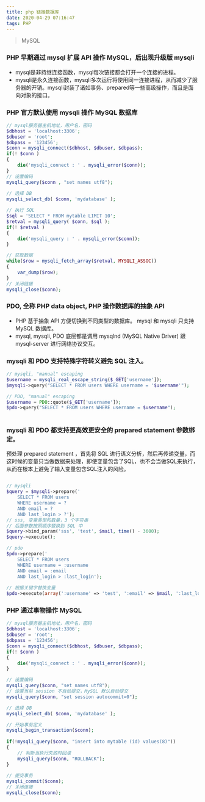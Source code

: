```yaml
---
title: php 链接数据库
date: 2020-04-29 07:16:47
tags: PHP
---
```


> MySQL

<!-- more -->





### PHP 早期通过 mysql 扩展 API 操作 MySQL，后出现升级版 mysqli 
- mysql是非持继连接函数，mysql每次链接都会打开一个连接的进程。
- mysqli是永久连接函数，mysqli多次运行将使用同一连接进程，从而减少了服务器的开销。mysqli封装了诸如事务、prepared等一些高级操作，而且是面向对象的接口。

### PHP 官方默认使用 mysqli 操作 MySQL 数据库
```php
// mysql服务器主机地址，用户名，密码
$dbhost = 'localhost:3306';  
$dbuser = 'root';            
$dbpass = '123456';          
$conn = mysqli_connect($dbhost, $dbuser, $dbpass);
if(! $conn )
{
    die('mysqli_connect : ' . mysqli_error($conn));
}
// 设置编码
mysqli_query($conn , "set names utf8");
 
// 选择 DB
mysqli_select_db( $conn, 'mydatabase' );

// 执行 SQL
$sql = 'SELECT * FROM mytable LIMIT 10';
$retval = mysqli_query( $conn, $sql );
if(! $retval )
{
    die('mysqli_query : ' . mysqli_error($conn));
}

// 获取数据
while($row = mysqli_fetch_array($retval, MYSQLI_ASSOC))
{
    var_dump($row);
}
// 关闭链接
mysqli_close($conn);
```


### PDO, 全称 PHP data object, PHP 操作数据库的抽象 API
- PHP 基于抽象 API 方便切换到不同类型的数据库。 mysql 和 mysqli 只支持 MySQL 数据库。
- mysql, mysqli, PDO 底层都是调用 mysqlnd (MySQL Native Driver) 跟 mysql-server 进行网络协议交互。


### mysqli 和 PDO 支持特殊字符转义避免 SQL 注入。

```php
// mysqli, "manual" escaping
$username = mysqli_real_escape_string($_GET['username']);
$mysqli->query("SELECT * FROM users WHERE username = '$username'");

// PDO, "manual" escaping
$username = PDO::quote($_GET['username']);
$pdo->query("SELECT * FROM users WHERE username = $username");
        
```


### mysqli 和 PDO 都支持更高效更安全的 prepared statement 参数绑定。
预处理  prepared statement  ，首先将 SQL 进行语义分析，然后再传递变量，而这时候的变量只当做数据来处理，即使变量包含了SQL，也不会当做SQL来执行，从而在根本上避免了输入变量包含SQL注入的风险。

```php

// mysqli
$query = $mysqli->prepare('
    SELECT * FROM users
    WHERE username = ?
    AND email = ?
    AND last_login > ?');
// sss, 变量类型和数量，3 个字符串
// 后面参数按照顺序替换到 SQL 中
$query->bind_param('sss', 'test', $mail, time() - 3600);
$query->execute();

// pdo
$pdo->prepare('
    SELECT * FROM users
    WHERE username = :username
    AND email = :email
    AND last_login > :last_login');
     
// 根据关键字替换变量
$pdo->execute(array(':username' => 'test', ':email' => $mail, ':last_login' => time() - 3600));

```


### PHP 通过事物操作 MySQL

```php
// mysql服务器主机地址，用户名，密码
$dbhost = 'localhost:3306';  
$dbuser = 'root';            
$dbpass = '123456';          
$conn = mysqli_connect($dbhost, $dbuser, $dbpass);
if(! $conn )
{
    die('mysqli_connect : ' . mysqli_error($conn));
}

// 设置编码
mysqli_query($conn, "set names utf8");
// 设置当前 session 不自动提交，MySQL 默认自动提交
mysqli_query($conn, "set session autocommit=0"); 

// 选择 DB
mysqli_select_db( $conn, 'mydatabase' );

// 开始事务定义
mysqli_begin_transaction($conn);            
 
if(!mysqli_query($conn, "insert into mytable (id) values(8)"))
{
    // 判断当执行失败时回滚
    mysqli_query($conn, "ROLLBACK");     
}
 
// 提交事务
mysqli_commit($conn);         
// 关闭连接   
mysqli_close($conn);
```